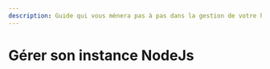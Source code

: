 ```yaml
---
description: Guide qui vous mènera pas à pas dans la gestion de votre hébergement NodeJs
---
```


# Gérer son instance NodeJs

